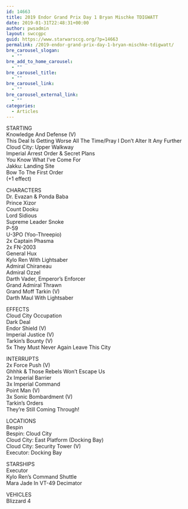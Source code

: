 ```yaml
---
id: 14663
title: 2019 Endor Grand Prix Day 1 Bryan Mischke TDIGWATT
date: 2019-01-31T22:48:31+00:00
author: pwsadmin
layout: swccgpc
guid: https://www.starwarsccg.org/?p=14663
permalink: /2019-endor-grand-prix-day-1-bryan-mischke-tdigwatt/
bre_carousel_slogan:
  - ""
bre_add_to_home_carousel:
  - ""
bre_carousel_title:
  - ""
bre_carousel_link:
  - ""
bre_carousel_external_link:
  - ""
categories:
  - Articles
---
```

STARTING  
Knowledge And Defense (V)  
This Deal Is Getting Worse All The Time/Pray I Don’t Alter It Any Further  
Cloud City: Upper Walkway  
Imperial Arrest Order & Secret Plans  
You Know What I&#8217;ve Come For  
Jakku: Landing Site  
Bow To The First Order  
(+1 effect)

CHARACTERS  
Dr. Evazan & Ponda Baba  
Prince Xizor  
Count Dooku  
Lord Sidious  
Supreme Leader Snoke  
P-59  
U-3PO (Yoo-Threepio)  
2x Captain Phasma  
2x FN-2003  
General Hux  
Kylo Ren With Lightsaber  
Admiral Chiraneau  
Admiral Ozzel  
Darth Vader, Emperor&#8217;s Enforcer  
Grand Admiral Thrawn  
Grand Moff Tarkin (V)  
Darth Maul With Lightsaber

EFFECTS  
Cloud City Occupation  
Dark Deal  
Endor Shield (V)  
Imperial Justice (V)  
Tarkin&#8217;s Bounty (V)  
5x They Must Never Again Leave This City

INTERRUPTS  
2x Force Push (V)  
Ghhhk & Those Rebels Won&#8217;t Escape Us  
2x Imperial Barrier  
3x Imperial Command  
Point Man (V)  
3x Sonic Bombardment (V)  
Tarkin&#8217;s Orders  
They&#8217;re Still Coming Through!

LOCATIONS  
Bespin  
Bespin: Cloud City  
Cloud City: East Platform (Docking Bay)  
Cloud City: Security Tower (V)  
Executor: Docking Bay

STARSHIPS  
Executor  
Kylo Ren&#8217;s Command Shuttle  
Mara Jade In VT-49 Decimator

VEHICLES  
Blizzard 4&nbsp;